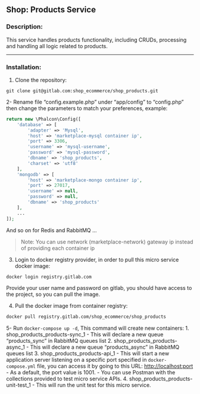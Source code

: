Shop: Products Service
--
### Description:
This service handles products functionality, including CRUDs, processing and handling all logic related to products.

---

### Installation:

1. Clone the repository:
```shell script
git clone git@gitlab.com:shop_ecommerce/shop_products.git
```

2- Rename file “config.example.php” under “app/config” to “config.php” then change the parameters to match your preferences, example:
```php
return new \Phalcon\Config([
    'database' => [
        'adapter' => 'Mysql',
        'host' => 'marketplace-mysql container ip',
        'port' => 3306,
        'username' => 'mysql-username',
        'password' => 'mysql-password',
        'dbname' => 'shop_products',
        'charset' => 'utf8'
    ],
    'mongodb' => [
        'host' => 'marketplace-mongo container ip',
        'port' => 27017,
        'username' => null,
        'password' => null,
        'dbname' => 'shop_products'
    ],
    ...
]);
```
And so on for Redis and RabbitMQ ...
>Note: You can use network (marketplace-network) gateway ip instead of providing each container ip

3. Login to docker registry provider, in order to pull this micro service docker image:
```bash
docker login registry.gitlab.com
```
Provide your user name and password on gitlab, you should have access to the project, so you can pull the image.

4. Pull the docker image from container registry:
```bash
docker pull registry.gitlab.com/shop_ecommerce/shop_products
```
       
5- Run ```docker-compose up -d```, This command will create new containers:
    1. shop_products_products-sync_1
    - This will declare a new queue “products_sync” in RabbitMQ queues list
    2. shop_products_products-async_1
    - This will declare a new queue “products_async” in RabbitMQ queues list
    3. shop_products_products-api_1
    - This will start a new application server listening on a specific port specified in `docker-compose.yml` file, you can access it by going to this URL: [http://localhost:port](http://localhost:1001)
    - As a default, the port value is 1001.
    - You can use Postman with the collections provided to test micro service APIs.
    4. shop_products_products-unit-test_1
    - This will run the unit test for this micro service.